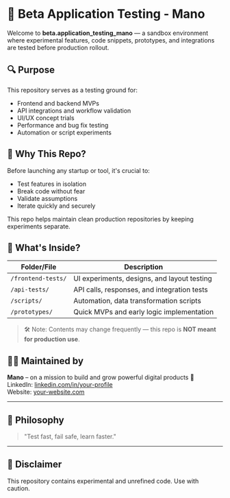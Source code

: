 # 🧪 Beta Application Testing - Mano

Welcome to **beta.application_testing_mano** — a sandbox environment where experimental features, code snippets, prototypes, and integrations are tested before production rollout.

## 🔍 Purpose

This repository serves as a testing ground for:
- Frontend and backend MVPs
- API integrations and workflow validation
- UI/UX concept trials
- Performance and bug fix testing
- Automation or script experiments

## 🚀 Why This Repo?

Before launching any startup or tool, it's crucial to:
- Test features in isolation
- Break code without fear
- Validate assumptions
- Iterate quickly and securely

This repo helps maintain clean production repositories by keeping experiments separate.

## 📁 What's Inside?

| Folder/File         | Description                                  |
|---------------------|----------------------------------------------|
| `/frontend-tests/`  | UI experiments, designs, and layout testing  |
| `/api-tests/`       | API calls, responses, and integration tests  |
| `/scripts/`         | Automation, data transformation scripts      |
| `/prototypes/`      | Quick MVPs and early logic implementation    |

> 🛠️ Note: Contents may change frequently — this repo is **NOT meant for production use**.

## 👨‍💻 Maintained by

**Mano** – on a mission to build and grow powerful digital products 🚀  
LinkedIn: [linkedin.com/in/your-profile](https://linkedin.com)  
Website: [your-website.com](https://your-website.com)

---

## 🧠 Philosophy

> "Test fast, fail safe, learn faster."

---

## 📌 Disclaimer

This repository contains experimental and unrefined code. Use with caution.

